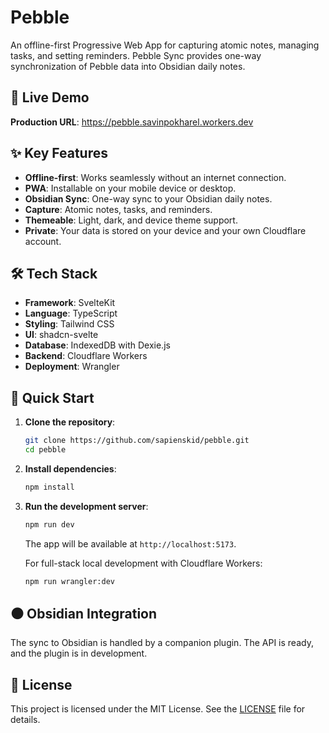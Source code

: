# Pebble

An offline-first Progressive Web App for capturing atomic notes, managing tasks, and setting reminders. Pebble Sync provides one-way synchronization of Pebble data into Obsidian daily notes.

## 🚀 Live Demo

**Production URL**: https://pebble.savinpokharel.workers.dev

## ✨ Key Features

- **Offline-first**: Works seamlessly without an internet connection.
- **PWA**: Installable on your mobile device or desktop.
- **Obsidian Sync**: One-way sync to your Obsidian daily notes.
- **Capture**: Atomic notes, tasks, and reminders.
- **Themeable**: Light, dark, and device theme support.
- **Private**: Your data is stored on your device and your own Cloudflare account.

## 🛠️ Tech Stack

- **Framework**: SvelteKit
- **Language**: TypeScript
- **Styling**: Tailwind CSS
- **UI**: shadcn-svelte
- **Database**: IndexedDB with Dexie.js
- **Backend**: Cloudflare Workers
- **Deployment**: Wrangler

## 🚀 Quick Start

1.  **Clone the repository**:
    ```bash
    git clone https://github.com/sapienskid/pebble.git
    cd pebble
    ```

2.  **Install dependencies**:
    ```bash
    npm install
    ```

3.  **Run the development server**:
    ```bash
    npm run dev
    ```
    The app will be available at `http://localhost:5173`.

    For full-stack local development with Cloudflare Workers:
    ```bash
    npm run wrangler:dev
    ```

## ⚫ Obsidian Integration

The sync to Obsidian is handled by a companion plugin. The API is ready, and the plugin is in development.

## 📄 License

This project is licensed under the MIT License. See the [LICENSE](LICENSE) file for details.